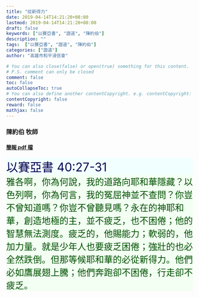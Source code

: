 ```yaml
---
title: "從新得力"
date: 2019-04-14T14:21:20+08:00
lastmod: 2019-04-14T14:21:20+08:00
draft: false
keywords: ["以賽亞書", "證道", "陳約伯"]
description: ""
tags:  ["以賽亞書", "證道", "陳約伯"]
categories: ["證道"]
author: "高雄市和平浸信會"

# You can also close(false) or open(true) something for this content.
# P.S. comment can only be closed
comment: false
toc: false
autoCollapseToc: true
# You can also define another contentCopyright. e.g. contentCopyright: "This is another copyright."
contentCopyright: false
reward: false
mathjax: false
---
```


### 陳約伯 牧師

#### [簡報 pdf 檔](/pdf-s/s20190414c.pdf "從新得力")

<div style="background-color:#F2FFFF"><font size="6", color="#000050">
以賽亞書 40:27-31
</font>
</div>

<div style="background-color:#F2FFF2"><font size="5", color="005000">
雅各啊，你為何說，我的道路向耶和華隱藏？以色列啊，你為何言，我的冤屈神並不查問？你豈不曾知道嗎？你豈不曾聽見嗎？永在的神耶和華，創造地極的主，並不疲乏，也不困倦；他的智慧無法測度。疲乏的，他賜能力；軟弱的，他加力量。就是少年人也要疲乏困倦；強壯的也必全然跌倒。但那等候耶和華的必從新得力。他們必如鷹展翅上騰；他們奔跑卻不困倦，行走卻不疲乏。
</font>
</div>
